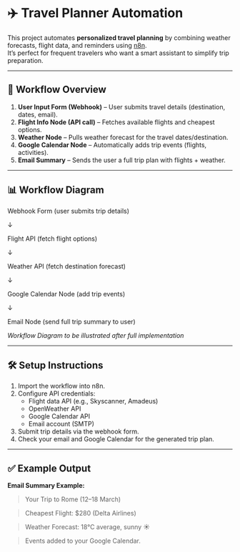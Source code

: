 # ✈️ Travel Planner Automation

This project automates **personalized travel planning** by combining weather forecasts, flight data, and reminders using [n8n](https://n8n.io/).  
It’s perfect for frequent travelers who want a smart assistant to simplify trip preparation.

---

## 🚀 Workflow Overview

1. **User Input Form (Webhook)** – User submits travel details (destination, dates, email).  
2. **Flight Info Node (API call)** – Fetches available flights and cheapest options.  
3. **Weather Node** – Pulls weather forecast for the travel dates/destination.  
4. **Google Calendar Node** – Automatically adds trip events (flights, activities).  
5. **Email Summary** – Sends the user a full trip plan with flights + weather.

---

## 📊 Workflow Diagram

Webhook Form (user submits trip details)            
            
 ↓

Flight API (fetch flight options)

↓

Weather API (fetch destination forecast)            

↓

Google Calendar Node (add trip events)

↓

Email Node (send full trip summary to user)

*Workflow Diagram to be illustrated after full implementation*


---

## 🛠️ Setup Instructions

1. Import the workflow into n8n.  
2. Configure API credentials:
   - Flight data API (e.g., Skyscanner, Amadeus)  
   - OpenWeather API  
   - Google Calendar API  
   - Email account (SMTP)  
3. Submit trip details via the webhook form.  
4. Check your email and Google Calendar for the generated trip plan.

---

## ✅ Example Output

**Email Summary Example:**
>Your Trip to Rome (12–18 March)

>Cheapest Flight: $280 (Delta Airlines)

>Weather Forecast: 18°C average, sunny ☀️

>Events added to your Google Calendar.
